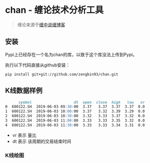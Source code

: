 # chan - 缠论技术分析工具
>缠论来源于[缠中说缠博客](http://blog.sina.com.cn/chzhshch)

## 安装

Pypi上已经存在一个名为chan的库，以致于这个库没法上传到Pypi。

执行以下代码直接从github安装：
```
pip install git+git://github.com/zengbin93/chan.git
```

## K线数据样例

```markdown
      symbol                   dt  open  close  high   low   vr
0  600122.SH  2019-06-03 09:30:00  3.37   3.37  3.37  3.37  0.0
1  600122.SH  2019-06-03 10:00:00  3.37   3.32  3.39  3.29  0.0
2  600122.SH  2019-06-03 10:30:00  3.32   3.33  3.37  3.32  0.0
3  600122.SH  2019-06-03 11:00:00  3.33   3.33  3.35  3.32  0.0
4  600122.SH  2019-06-03 11:30:00  3.33   3.33  3.34  3.31  0.0
```

* vr 表示 量比
* dt 表示 该周期的交易结束时间


### K线绘图

